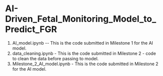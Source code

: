 # AI-Driven_Fetal_Monitoring_Model_to_Predict_FGR

1. AI_model.ipynb -- This is the code submitted in Milestone 1 for the AI model. 
2. data_cleaning.ipynb - This is the code submitted in Milestone 2 - code to clean the data before passing to model. 
3. Milestone_2_AI_model.ipynb - This is the code submitted in Milestone 2 for the AI model. 
